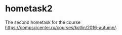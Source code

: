 # hometask2

The second hometask for the course https://compscicenter.ru/courses/kotlin/2016-autumn/.
